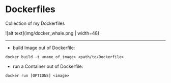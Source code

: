 # Dockerfiles  

Collection of my Dockerfiles 

![alt text](img/docker_whale.png | width=48)  


***  

* build Image out of Dockerfile:

```
docker build -t <name_of_image> <path/to/Dockerfile>
```


* run a Container out of Dockerfile:

```
docker run [OPTIONS] <image>
```
